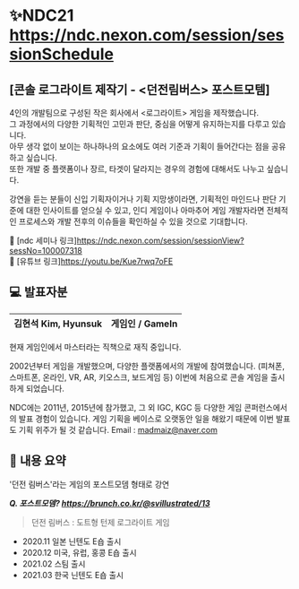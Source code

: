 # ✨NDC21 https://ndc.nexon.com/session/sessionSchedule

## [콘솔 로그라이트 제작기 - <던전림버스> 포스트모템]

4인의 개발팀으로 구성된 작은 회사에서 <로그라이트> 게임을 제작했습니다.   
그 과정에서의 다양한 기획적인 고민과 판단, 중심을 어떻게 유지하는지를 다루고 있습니다.   
아무 생각 없이 보이는 하나하나의 요소에도 여러 기준과 기획이 들어간다는 점을 공유하고 싶습니다.   
또한 개발 중 플랫폼이나 장르, 타겟이 달라지는 경우의 경험에 대해서도 나누고 싶습니다.   

강연을 듣는 분들이 신입 기획자이거나 기획 지망생이라면, 기획적인 마인드나 판단 기준에 대한 인사이트를 얻으실 수 있고,
인디 게임이나 아마추어 게임 개발자라면 전체적인 프로세스와 개발 전후의 이슈들을 확인하실 수 있을 것으로 기대합니다.

🔗 [ndc 세미나 링크]https://ndc.nexon.com/session/sessionView?sessNo=100007318   
🔗 [유튜브 링크]https://youtu.be/Kue7rwq7oFE   

## 💻 발표자분

|김현석 Kim, Hyunsuk|게임인 / GameIn|
|:-:|:-:|

현재 게임인에서 마스터라는 직책으로 재직 중입니다.

2002년부터 게임을 개발했으며, 다양한 플랫폼에서의 개발에 참여했습니다.
(피쳐폰, 스마트폰, 온라인, VR, AR, 키오스크, 보드게임 등)
이번에 처음으로 콘솔 게임을 출시하게 되었습니다.

NDC에는 2011년, 2015년에 참가했고, 그 외 IGC, KGC 등
다양한 게임 콘퍼런스에서의 발표 경험이 있습니다.
게임 기획을 베이스로 오랫동안 일을 해왔기 때문에 이번 발표도 기획 위주가 될 것 같습니다.
Email : madmaiz@naver.com

## 📌 내용 요약

'던전 림버스'라는 게임의 포스트모뎀 형태로 강연   

***Q. 포스트모뎀? https://brunch.co.kr/@svillustrated/13***

    

>던전 림버스 : 도트형 턴제 로그라이트 게임
- 2020.11 일본 닌텐도 E숍 출시
- 2020.12 미국, 유럽, 홍콩 E숍 출시
- 2021.02 스팀 출시
- 2021.03 한국 닌텐도 E숍 출시





